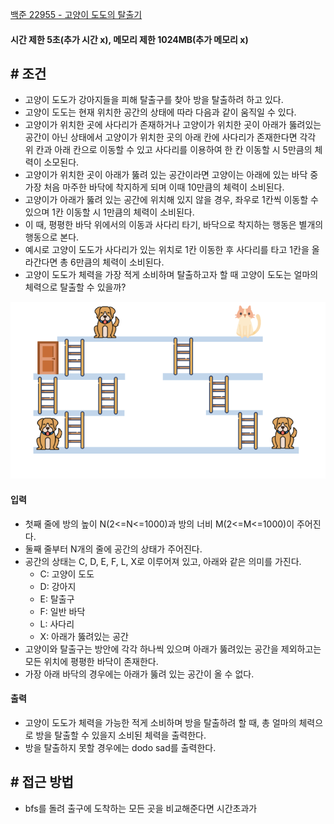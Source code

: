 
[백준 22955 - 고양이 도도의 탈출기](https://www.acmicpc.net/problem/22955)


#### **시간 제한 5초(추가 시간 x), 메모리 제한 1024MB(추가 메모리 x)**

## **# 조건**

- 고양이 도도가 강아지들을 피해 탈출구를 찾아 방을 탈출하려 하고 있다. 
- 고양이 도도는 현재 위치한 공간의 상태에 따라 다음과 같이 움직일 수 있다.
- 고양이가 위치한 곳에 사다리가 존재하거나 고양이가 위치한 곳이 아래가 뚫려있는 공간이 아닌 상태에서 고양이가 위치한 곳의 아래 칸에 사다리가 존재한다면 각각 위 칸과 아래 칸으로 이동할 수 있고 사다리를 이용하여 한 칸 이동할 시 5만큼의 체력이 소모된다.
- 고양이가 위치한 곳이 아래가 뚫려 있는 공간이라면 고양이는 아래에 있는 바닥 중 가장 처음 마주한 바닥에 착지하게 되며 이때 10만큼의 체력이 소비된다.
- 고양이가 아래가 뚫려 있는 공간에 위치해 있지 않을 경우, 좌우로 1칸씩 이동할 수 있으며 1칸 이동할 시 1만큼의 체력이 소비된다.
- 이 때, 평평한 바닥 위에서의 이동과 사다리 타기, 바닥으로 착지하는 행동은 별개의 행동으로 본다. 
- 예시로 고양이 도도가 사다리가 있는 위치로 1칸 이동한 후 사다리를 타고 1칸을 올라간다면 총 6만큼의 체력이 소비된다. 
- 고양이 도도가 체력을 가장 적게 소비하며 탈출하고자 할 때 고양이 도도는 얼마의 체력으로 탈출할 수 있을까?

![](assets/Pasted%20image%2020230714183039.png)


#### **입력**
- 첫째 줄에 방의 높이 N(2<=N<=1000)과 방의 너비 M(2<=M<=1000)이 주어진다.
- 둘째 줄부터 N개의 줄에 공간의 상태가 주어진다.
- 공간의 상태는 C, D, E, F, L, X로 이루어져 있고, 아래와 같은 의미를 가진다.
	- C: 고양이 도도
	- D: 강아지
	- E: 탈출구
	- F: 일반 바닥
	- L: 사다리
	- X: 아래가 뚫려있는 공간
- 고양이와 탈출구는 방안에 각각 하나씩 있으며 아래가 뚫려있는 공간을 제외하고는 모든 위치에 평평한 바닥이 존재한다.
- 가장 아래 바닥의 경우에는 아래가 뚫려 있는 공간이 올 수 없다.

#### **출력**
- 고양이 도도가 체력을 가능한 적게 소비하며 방을 탈출하려 할 때, 총 얼마의 체력으로 방을 탈출할 수 있을지 소비된 체력을 출력한다.
- 방을 탈출하지 못할 경우에는 dodo sad를 출력한다.



## **# 접근 방법**

- bfs를 돌려 출구에 도착하는 모든 곳을 비교해준다면 시간초과가 